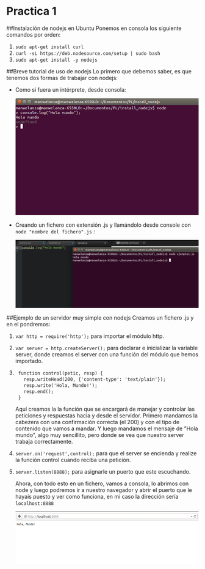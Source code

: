Practica 1
==========

##Instalación de nodejs en Ubuntu
Ponemos en consola los siguiente comandos por orden:

1. `sudo apt-get install curl`
2. `curl -sL https://deb.nodesource.com/setup | sudo bash`
3. `sudo apt-get install -y nodejs`

##Breve tutorial de uso de nodejs
Lo primero que debemos saber, es que tenemos dos formas de trabajar con nodejs:

* Como si fuera un intérprete, desde consola:

  ![](./inteprete.png)

* Creando un fichero con extensión .js y llamándolo desde console con `node "nombre del fichero".js` :

  ![](./ejemplo1.png)

##Ejemplo de un servidor muy simple con nodejs
Creamos un fichero .js y en el pondremos:

1. `var http = require('http');` para importar el módulo http.
2. `var server = http.createServer();` para declarar e inicializar la variable server, donde creamos el server con una función del módulo que hemos importado.
3. ```
    function control(petic, resp) {
      resp.writeHead(200, {'content-type': 'text/plain'});
      resp.write('Hola, Mundo!');
      resp.end();
    }
    ```
    Aquí creamos la la función que se encargará de manejar y controlar las peticiones y respuestas hacia y desde el servidor. Primero mandamos la cabezera con una confirmación correcta (el 200) y con el tipo de contenido que vamos a mandar. Y luego mandamos el mensaje de "Hola mundo", algo muy sencillito, pero donde se vea que nuestro server trabaja correctamente.
    
4. `server.on('request',control);` para que el server se encienda y realize la función control cuando reciba una petición.
5. `server.listen(8888);` para asignarle un puerto que este escuchando.

    Ahora, con todo esto en un fichero, vamos a consola, lo abrimos con node y luego podremos ir a nuestro navegador y abrir el puerto que le hayais puesto y ver como funciona, en mi caso la dirección sería `localhost:8888`

    ![](./server.png)
